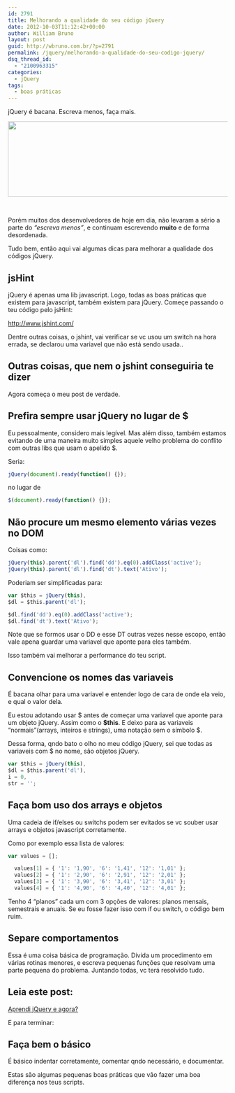 ```yaml
---
id: 2791
title: Melhorando a qualidade do seu código jQuery
date: 2012-10-03T11:12:42+00:00
author: William Bruno
layout: post
guid: http://wbruno.com.br/?p=2791
permalink: /jquery/melhorando-a-qualidade-do-seu-codigo-jquery/
dsq_thread_id:
  - "2100963315"
categories:
  - jQuery
tags:
  - boas práticas
---
```

jQuery é bacana. Escreva menos, faça mais.

<p style="text-align: center;">
  <a href="/wp-content/uploads/2012/10/OQAAAI1PPrJY0nBALB7mkvju3mkQXqLmzMhxEjeb4gp8aujEUQcLfLyy-Sn4gZdkAas6-k8eYbQlGDE-GCjKfF5gIrUA15jOjFfLRv77VBd5t-WfZURdP9V3PdmT.preview.png"><img class="size-full wp-image-2799 aligncenter" title="OQAAAI1PPrJY0nBALB7mkvju3mkQXqLmzMhxEjeb4gp8aujEUQcLfLyy-Sn4gZdkAas6-k8eYbQlGDE-GCjKfF5gIrUA15jOjFfLRv77VBd5t-WfZURdP9V3PdmT.preview" alt="" src="/wp-content/uploads/2012/10/OQAAAI1PPrJY0nBALB7mkvju3mkQXqLmzMhxEjeb4gp8aujEUQcLfLyy-Sn4gZdkAas6-k8eYbQlGDE-GCjKfF5gIrUA15jOjFfLRv77VBd5t-WfZURdP9V3PdmT.preview.png" width="700" height="172" srcset="/wp-content/uploads/2012/10/OQAAAI1PPrJY0nBALB7mkvju3mkQXqLmzMhxEjeb4gp8aujEUQcLfLyy-Sn4gZdkAas6-k8eYbQlGDE-GCjKfF5gIrUA15jOjFfLRv77VBd5t-WfZURdP9V3PdmT.preview.png 700w, /wp-content/uploads/2012/10/OQAAAI1PPrJY0nBALB7mkvju3mkQXqLmzMhxEjeb4gp8aujEUQcLfLyy-Sn4gZdkAas6-k8eYbQlGDE-GCjKfF5gIrUA15jOjFfLRv77VBd5t-WfZURdP9V3PdmT.preview-300x73.png 300w" sizes="(max-width: 700px) 100vw, 700px" /></a>
</p>

&nbsp;

Porém muitos dos desenvolvedores de hoje em dia, não levaram a sério a parte do _&#8220;escreva menos&#8221;_, e continuam escrevendo **muito** e de forma desordenada.

Tudo bem, então aqui vai algumas dicas para melhorar a qualidade dos códigos jQuery.

<!--more-->

## jsHint

jQuery é apenas uma lib javascript. Logo, todas as boas práticas que existem para javascript, também existem para jQuery. Começe passando o teu código pelo jsHint:

<a href="http://www.jshint.com/" rel="external">http://www.jshint.com/</a>

Dentre outras coisas, o jshint, vai verificar se vc usou um switch na hora errada, se declarou uma variavel que não está sendo usada..

## Outras coisas, que nem o jshint conseguiria te dizer

Agora começa o meu post de verdade.

## Prefira sempre usar jQuery no lugar de $

Eu pessoalmente, considero mais legível. Mas além disso, também estamos evitando de uma maneira muito simples aquele velho problema do conflito com outras libs que usam o apelido $.

Seria:

``` js
jQuery(document).ready(function() {});
```

no lugar de

``` js
$(document).ready(function() {});
```

## Não procure um mesmo elemento várias vezes no DOM

Coisas como:

``` js
jQuery(this).parent('dl').find('dd').eq(0).addClass('active');
jQuery(this).parent('dl').find('dt').text('Ativo');
```

Poderiam ser simplificadas para:

``` js
var $this = jQuery(this),
$dl = $this.parent('dl');

$dl.find('dd').eq(0).addClass('active');
$dl.find('dt').text('Ativo');
```

Note que se formos usar o DD e esse DT outras vezes nesse escopo, então vale apena guardar uma variavel que aponte para eles também.

Isso também vai melhorar a performance do teu script.

## Convencione os nomes das variaveis

É bacana olhar para uma variavel e entender logo de cara de onde ela veio, e qual o valor dela.

Eu estou adotando usar $ antes de começar uma variavel que aponte para um objeto jQuery. Assim como o **$this**. E deixo para as variaveis &#8220;normais&#8221;(arrays, inteiros e strings), uma notação sem o símbolo $.

Dessa forma, qndo bato o olho no meu código jQuery, sei que todas as variaveis com $ no nome, são objetos jQuery.

``` js
var $this = jQuery(this),
$dl = $this.parent('dl'),
i = 0,
str = '';
```

## Faça bom uso dos arrays e objetos

Uma cadeia de if/elses ou switchs podem ser evitados se vc souber usar arrays e objetos javascript corretamente.

Como por exemplo essa lista de valores:

``` js
var values = [];

  values[1] = { '1': '1,90', '6': '1,41', '12': '1,01' };
  values[2] = { '1': '2,90', '6': '2,91', '12': '2,01' };
  values[3] = { '1': '3,90', '6': '3,41', '12': '3,01' };
  values[4] = { '1': '4,90', '6': '4,40', '12': '4,01' };
```

Tenho 4 &#8220;planos&#8221; cada um com 3 opções de valores: planos mensais, semestrais e anuais. Se eu fosse fazer isso com if ou switch, o código bem ruim.

## Separe comportamentos

Essa é uma coisa básica de programação. Divida um procedimento em várias rotinas menores, e escreva pequenas funções que resolvam uma parte pequena do problema. Juntando todas, vc terá resolvido tudo.

## Leia este post:

[Aprendi jQuery e agora?](https://wbruno.com.br/jquery/vixi-aprendi-jquery-mas-agora/)

E para terminar:

## Faça bem o básico

É básico indentar corretamente, comentar qndo necessário, e documentar.

Estas são algumas pequenas boas práticas que vão fazer uma boa diferença nos teus scripts.

